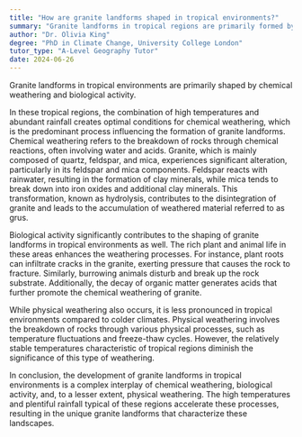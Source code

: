 ```yaml
---
title: "How are granite landforms shaped in tropical environments?"
summary: "Granite landforms in tropical regions are primarily formed by chemical weathering and biological processes, which significantly influence their shape and characteristics."
author: "Dr. Olivia King"
degree: "PhD in Climate Change, University College London"
tutor_type: "A-Level Geography Tutor"
date: 2024-06-26
---
```


Granite landforms in tropical environments are primarily shaped by chemical weathering and biological activity.

In these tropical regions, the combination of high temperatures and abundant rainfall creates optimal conditions for chemical weathering, which is the predominant process influencing the formation of granite landforms. Chemical weathering refers to the breakdown of rocks through chemical reactions, often involving water and acids. Granite, which is mainly composed of quartz, feldspar, and mica, experiences significant alteration, particularly in its feldspar and mica components. Feldspar reacts with rainwater, resulting in the formation of clay minerals, while mica tends to break down into iron oxides and additional clay minerals. This transformation, known as hydrolysis, contributes to the disintegration of granite and leads to the accumulation of weathered material referred to as grus.

Biological activity significantly contributes to the shaping of granite landforms in tropical environments as well. The rich plant and animal life in these areas enhances the weathering processes. For instance, plant roots can infiltrate cracks in the granite, exerting pressure that causes the rock to fracture. Similarly, burrowing animals disturb and break up the rock substrate. Additionally, the decay of organic matter generates acids that further promote the chemical weathering of granite.

While physical weathering also occurs, it is less pronounced in tropical environments compared to colder climates. Physical weathering involves the breakdown of rocks through various physical processes, such as temperature fluctuations and freeze-thaw cycles. However, the relatively stable temperatures characteristic of tropical regions diminish the significance of this type of weathering.

In conclusion, the development of granite landforms in tropical environments is a complex interplay of chemical weathering, biological activity, and, to a lesser extent, physical weathering. The high temperatures and plentiful rainfall typical of these regions accelerate these processes, resulting in the unique granite landforms that characterize these landscapes.
    